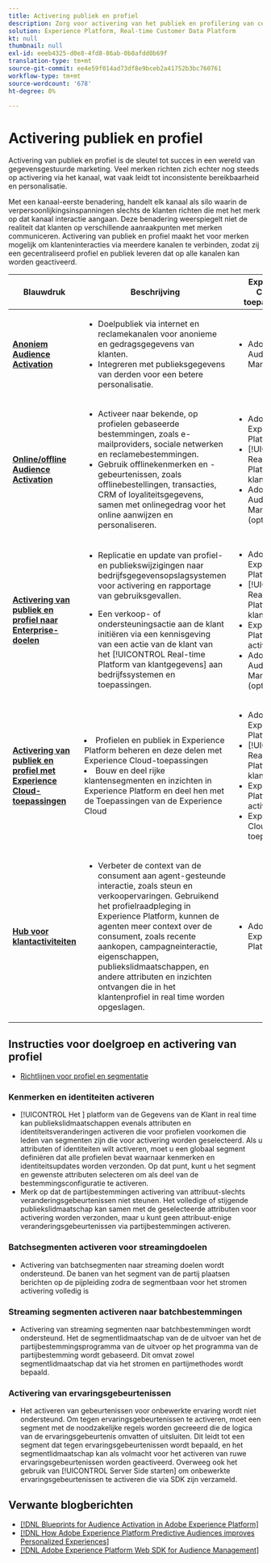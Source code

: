 ```yaml
---
title: Activering publiek en profiel
description: Zorg voor activering van het publiek en profilering van centrale klantervaringen met Real-time ​ van klantgegevens.
solution: Experience Platform, Real-time Customer Data Platform
kt: null
thumbnail: null
exl-id: eeeb4325-d0e8-4fd8-86ab-0b8afdd0b69f
translation-type: tm+mt
source-git-commit: ee4e59f014ad73df8e9bceb2a41752b3bc760761
workflow-type: tm+mt
source-wordcount: '678'
ht-degree: 0%

---
```



# Activering publiek en profiel

Activering van publiek en profiel is de sleutel tot succes in een wereld van gegevensgestuurde marketing. Veel merken richten zich echter nog steeds op activering via het kanaal, wat vaak leidt tot inconsistente bereikbaarheid en personalisatie.

Met een kanaal-eerste benadering, handelt elk kanaal als silo waarin de verpersoonlijkingsinspanningen slechts de klanten richten die met het merk op dat kanaal interactie aangaan. Deze benadering weerspiegelt niet de realiteit dat klanten op verschillende aanraakpunten met merken communiceren. Activering van publiek en profiel maakt het voor merken mogelijk om klanteninteracties via meerdere kanalen te verbinden, zodat zij een gecentraliseerd profiel en publiek leveren dat op alle kanalen kan worden geactiveerd.

| Blauwdruk | Beschrijving | Experience Cloud-toepassingen |
|---|---|---|
| **[Anoniem Audience Activation](anonymous.md)** | <ul><li>Doelpubliek via internet en reclamekanalen voor anonieme en gedragsgegevens van klanten.</li><li>Integreren met publieksgegevens van derden voor een betere personalisatie.</li></ul> | <ul><li>Adobe Audience Manager</li></ul> |
| **[Online/offline Audience Activation](online-offline.md)** | <ul><li>Activeer naar bekende, op profielen gebaseerde bestemmingen, zoals e-mailproviders, sociale netwerken en reclamebestemmingen. </li><li>Gebruik offlinekenmerken en -gebeurtenissen, zoals offlinebestellingen, transacties, CRM of loyaliteitsgegevens, samen met onlinegedrag voor het online aanwijzen en personaliseren.</li></ul> | <ul><li>Adobe Experience Platform</li><li> [!UICONTROL Real-time Platform voor klantgegevens]</li><li>Adobe Audience Manager (optioneel)</li></ul> |
| **[Activering van publiek en profiel naar Enterprise-doelen](enterprise-destinations.md)** | <ul><li>Replicatie en update van profiel- en publiekswijzigingen naar bedrijfsgegevensopslagsystemen voor activering en rapportage van gebruiksgevallen. </li></ul><ul><li>Een verkoop- of ondersteuningsactie aan de klant initiëren via een kennisgeving van een actie van de klant van het [!UICONTROL Real-time Platform van klantgegevens] aan bedrijfssystemen en toepassingen.</li></ul> | <ul><li>Adobe Experience Platform</li><li>[!UICONTROL Real-time Platform voor klantgegevens]</li><li>Experience Platform activeren</li><li>Adobe Audience Manager (optioneel)</li></ul> |
| **[Activering van publiek en profiel met Experience Cloud-toepassingen](aep+apps.md)** | </ul><li>Profielen en publiek in Experience Platform beheren en deze delen met Experience Cloud-toepassingen</li><li>Bouw en deel rijke klantensegmenten en inzichten in Experience Platform en deel hen met de Toepassingen van de Experience Cloud</li></ul> | <ul><li>Adobe Experience Platform</li><li>[!UICONTROL Real-time Platform voor klantgegevens]</li><li>Experience Platform activeren</li><li>Experience Cloud-toepassingen</li></ul> |
| **[Hub voor klantactiviteiten](customer-activity.md)** | <ul><li>Verbeter de context van de consument aan agent-gesteunde interactie, zoals steun en verkoopervaringen. Gebruikend het profielraadpleging in Experience Platform, kunnen de agenten meer context over de consument, zoals recente aankopen, campagneinteractie, eigenschappen, publiekslidmaatschappen, en andere attributen en inzichten ontvangen die in het klantenprofiel in real time worden opgeslagen.</li></ul> | <ul><li>Adobe Experience Platform</li></ul> |



## Instructies voor doelgroep en activering van profiel

* [Richtlijnen voor profiel en segmentatie](https://experienceleague.adobe.com/docs/experience-platform/profile/guardrails.html?lang=en)


### Kenmerken en identiteiten activeren

* [!UICONTROL Het ] platform van de Gegevens van de Klant in real time kan publiekslidmaatschappen evenals attributen en identiteitsveranderingen activeren die voor profielen voorkomen die leden van segmenten zijn die voor activering worden geselecteerd. Als u attributen of identiteiten wilt activeren, moet u een globaal segment definiëren dat alle profielen bevat waarnaar kenmerken en identiteitsupdates worden verzonden. Op dat punt, kunt u het segment en gewenste attributen selecteren om als deel van de bestemmingsconfiguratie te activeren.
* Merk op dat de partijbestemmingen activering van attribuut-slechts veranderingsgebeurtenissen niet steunen. Het volledige of stijgende publiekslidmaatschap kan samen met de geselecteerde attributen voor activering worden verzonden, maar u kunt geen attribuut-enige veranderingsgebeurtenissen via partijbestemmingen activeren.

### Batchsegmenten activeren voor streamingdoelen

* Activering van batchsegmenten naar streaming doelen wordt ondersteund. De banen van het segment van de partij plaatsen berichten op de pijpleiding zodra de segmentbaan voor het stromen activering volledig is

### Streaming segmenten activeren naar batchbestemmingen

* Activering van streaming segmenten naar batchbestemmingen wordt ondersteund. Het de segmentlidmaatschap van de de uitvoer van het de partijbestemmingsprogramma van de uitvoer op het programma van de partijbestemming wordt gebaseerd. Dit omvat zowel segmentlidmaatschap dat via het stromen en partijmethodes wordt bepaald.

### Activering van ervaringsgebeurtenissen

* Het activeren van gebeurtenissen voor onbewerkte ervaring wordt niet ondersteund. Om tegen ervaringsgebeurtenissen te activeren, moet een segment met de noodzakelijke regels worden gecreeerd die de logica van de ervaringsgebeurtenis omvatten of uitsluiten. Dit leidt tot een segment dat tegen ervaringsgebeurtenissen wordt bepaald, en het segmentlidmaatschap kan als volmacht voor het activeren van ruwe ervaringsgebeurtenissen worden geactiveerd. Overweeg ook het gebruik van [!UICONTROL Server Side starten] om onbewerkte ervaringsgebeurtenissen te activeren die via SDK zijn verzameld.


## Verwante blogberichten

* [[!DNL Blueprints for Audience Activation in Adobe Experience Platform]](https://medium.com/adobetech/a-blueprint-for-audience-activation-in-adobe-experience-platform-b2b30fae90fd)
* [[!DNL How Adobe Experience Platform Predictive Audiences improves Personalized Experiences]](https://medium.com/adobetech/how-adobe-experience-platform-predictive-audiences-improves-personalized-experiences-1f75a60cb7a3)
* [[!DNL Adobe Experience Platform Web SDK for Audience Management]](https://medium.com/adobetech/adobe-experience-platform-web-sdk-for-audience-management-751fa6d063bc)
